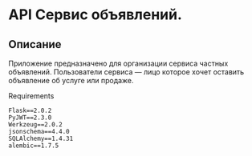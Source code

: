 #  API Сервис объявлений.

## Описание

Приложение предназначено для организации сервиса частных объявлений. Пользователи сервиса — лицо которое хочет оставить 
объявление об услуге или продаже.

Requirements
```text 
Flask==2.0.2
PyJWT==2.3.0
Werkzeug==2.0.2
jsonschema==4.4.0
SQLAlchemy==1.4.31
alembic==1.7.5
```
